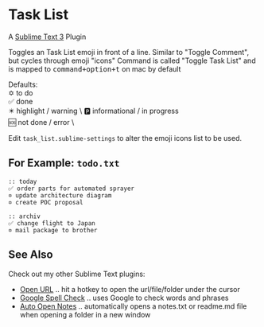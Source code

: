 # Task List
A [Sublime Text 3](https://www.sublimetext.com/) Plugin

Toggles an Task List emoji in front of a line.
Similar to "Toggle Comment", but cycles through emoji "icons"
Command is called "Toggle Task List" and is mapped to <kbd>command+option+t</kbd> on mac by default

Defaults: \
✡️ to do \
✅ done \
✴️ highlight / warning \ 
🅿️ informational / in progress \
🆘 not done / error \

Edit `task_list.sublime-settings` to alter the emoji icons list to be used.

## For Example: `todo.txt`

```
:: today
✅ order parts for automated sprayer
✡️ update architecture diagram
✡️ create POC proposal 

:: archiv
✅ change flight to Japan
✡️ mail package to brother
```

## See Also
Check out my other Sublime Text plugins:
* [Open URL](https://github.com/noahcoad/open-url) .. hit a hotkey to open the url/file/folder under the cursor
* [Google Spell Check](https://github.com/noahcoad/google-spell-check) .. uses Google to check words and phrases
* [Auto Open Notes](https://github.com/noahcoad/sublime_auto_open_notes) .. automatically opens a notes.txt or readme.md file when opening a folder in a new window
